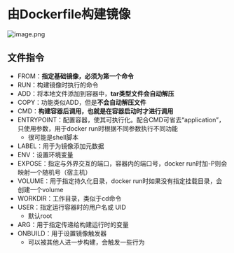 # 由Dockerfile构建镜像

![image.png](https://chillcharlie-img.oss-cn-hangzhou.aliyuncs.com/image%2F2023%2F12%2F21%2F18-48-00-e370271f15d63a6c253c9948ac97824b-20231221184759-c0bcd1.png)

## 文件指令

- FROM：**指定基础镜像，必须为第一个命令**
- RUN：构建镜像时执行的命令
- ADD：将本地文件添加到容器中，**tar类型文件会自动解压**
- COPY：功能类似ADD，但是**不会自动解压文件**
- CMD：**构建容器后调用，也就是在容器启动时才进行调用**
- ENTRYPOINT：配置容器，使其可执行化。配合CMD可省去“application”，只使用参数，用于docker run时根据不同参数执行不同功能
	- 很可能是shell脚本
- LABEL：用于为镜像添加元数据
- ENV：设置环境变量
- EXPOSE：指定与外界交互的端口，容器内的端口号，docker run时加-P则会映射一个随机号（宿主机）
- VOLUME：用于指定持久化目录，docker run时如果没有指定挂载目录，会创建一个volume
- WORKDIR：工作目录，类似于cd命令
- USER：指定运行容器时的用户名或 UID
	- 默认root
- ARG：用于指定传递给构建运行时的变量
- ONBUILD：用于设置镜像触发器
	- 可以被其他人进一步构建，会触发一些行为

